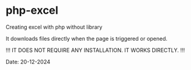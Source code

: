 # php-excel
Creating excel with php without library

It downloads files directly when the page is triggered or opened.

!!! IT DOES NOT REQUIRE ANY INSTALLATION. IT WORKS DIRECTLY. !!!

Date: 20-12-2024
